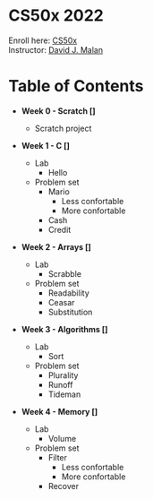 # CS50x 2022
Enroll here: [CS50x](https://cs50.harvard.edu/x/2022/)\
Instructor: [David J. Malan](https://cs.harvard.edu/malan/)

# Table of Contents 

* **Week 0 - Scratch []**
  * Scratch project

* **Week 1 - C []**
  * Lab
    * Hello
  * Problem set
    * Mario
       * Less confortable
       * More confortable
    * Cash
    * Credit 

* **Week 2 - Arrays []**
  * Lab
    * Scrabble
  * Problem set
    * Readability
    * Ceasar
    * Substitution
    
* **Week 3 - Algorithms []**
  * Lab
    * Sort
  * Problem set
    * Plurality
    * Runoff
    * Tideman
   
* **Week 4 - Memory []**
  * Lab
    * Volume
  * Problem set
    * Filter
      * Less confortable
      * More confortable
    * Recover
  
  
